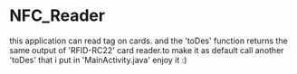 # NFC_Reader
this application can read tag on cards. and the 'toDes' function returns the same output of 'RFID-RC22' card reader.to make it as default
call another 'toDes' that i put in 'MainActivity.java'
enjoy it :)
